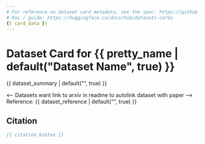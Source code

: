 ```yaml
---
# For reference on dataset card metadata, see the spec: https://github.com/huggingface/hub-docs/blob/main/datasetcard.md?plain=1
# Doc / guide: https://huggingface.co/docs/hub/datasets-cards
{{ card_data }}
---
```

<!-- adapted from https://github.com/huggingface/huggingface_hub/blob/v0.30.2/src/huggingface_hub/templates/datasetcard_template.md -->

# Dataset Card for {{ pretty_name | default("Dataset Name", true) }}

{{ dataset_summary | default("", true) }}

<-- Datasets want link to arxiv in readme to autolink dataset with paper -->
Reference: {{ dataset_reference | default("", true) }}

## Citation

```bibtex
{{ citation_bibtex }}
```
